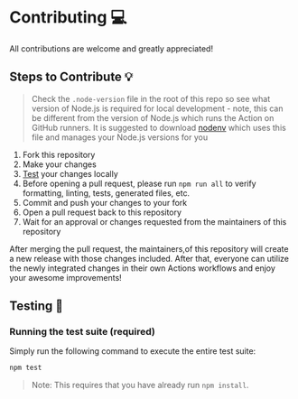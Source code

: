 # Contributing 💻

All contributions are welcome and greatly appreciated!

## Steps to Contribute 💡

> Check the `.node-version` file in the root of this repo so see what version of Node.js is required for local development - note, this can be different from the version of Node.js which runs the Action on GitHub runners. It is suggested to download [nodenv](https://github.com/nodenv/nodenv) which uses this file and manages your Node.js versions for you

1. Fork this repository
2. Make your changes
3. [Test](#testing-) your changes locally
4. Before opening a pull request, please run `npm run all` to verify formatting, linting, tests, generated files, etc.
5. Commit and push your changes to your fork
6. Open a pull request back to this repository
7. Wait for an approval or changes requested from the maintainers of this repository

After merging the pull request, the maintainers,of this repository will create a new release with those changes included. After that, everyone can utilize the newly integrated changes in their own Actions workflows and enjoy your awesome improvements!

## Testing 🧪

### Running the test suite (required)

Simply run the following command to execute the entire test suite:

```bash
npm test
```

> Note: This requires that you have already run `npm install`.
